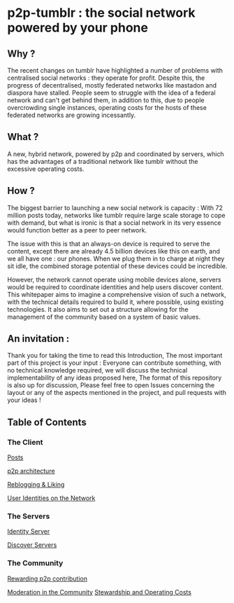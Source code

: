 # p2p-tumblr : the social network powered by your phone

## Why ?
The recent changes on tumblr have highlighted a number of problems with centralised social networks : they operate for profit. Despite this, the progress of decentralised, mostly federated networks like mastadon and diaspora have stalled. People seem to struggle with the idea of a federal network and can't get behind them, in addition to this, due to people overcrowding single instances, operating costs for the hosts of these federated networks are growing incessantly.

## What ?
A new, hybrid network, powered by p2p and coordinated by servers, which has the advantages of a traditional network like tumblr without the excessive operating costs.

## How ?
The biggest barrier to launching a new social network is capacity : With 72 million posts today, networks like tumblr require large scale storage to cope with demand, but what is ironic is that a social network in its very essence would function better as a peer to peer network.

The issue with this is that an always-on device is required to serve the content, except there are already 4.5 billion devices like  this on earth, and we all have one : our phones. When we plug them in to charge at night they sit idle, the combined storage potential of these devices could be incredible.

However, the network cannot operate using mobile devices alone, servers would be required to coordinate identities and help users discover content. This whitepaper aims to imagine a comprehensive vision of such a network, with the technical details required to build it, where possible, using existing technologies. It also aims to  set out a structure allowing for the management of the community based on a system of basic values.

## An invitation :
Thank you for taking the time to read this Introduction, The most important part of this project is your input : Everyone can contribute something, with no technical knowledge required, we will discuss the technical implementability of any ideas proposed here, The format of this repository is also up for discussion, Please feel free to open Issues concerning the layout or any of the aspects mentioned in the project, and pull requests with your ideas !

## Table of Contents

### The Client
[Posts](client/posts.md)

[p2p architecture](client/p2p.md)

[Reblogging & Liking](client/repost_like.md)

[User Identities on the Network](client/id.md)

### The Servers
[Identity Server](server/identity.md)

[Discover Servers](server/discovery.md)

### The Community
[Rewarding p2p contribution](community/reward.md)

[Moderation in the Community](community/mods.md)
[Stewardship and Operating Costs](community/stewardship.md)
